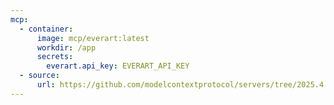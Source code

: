 ```yaml
---
mcp:
  - container:
      image: mcp/everart:latest
      workdir: /app
      secrets:
        everart.api_key: EVERART_API_KEY
  - source:
      url: https://github.com/modelcontextprotocol/servers/tree/2025.4.6
---
```

